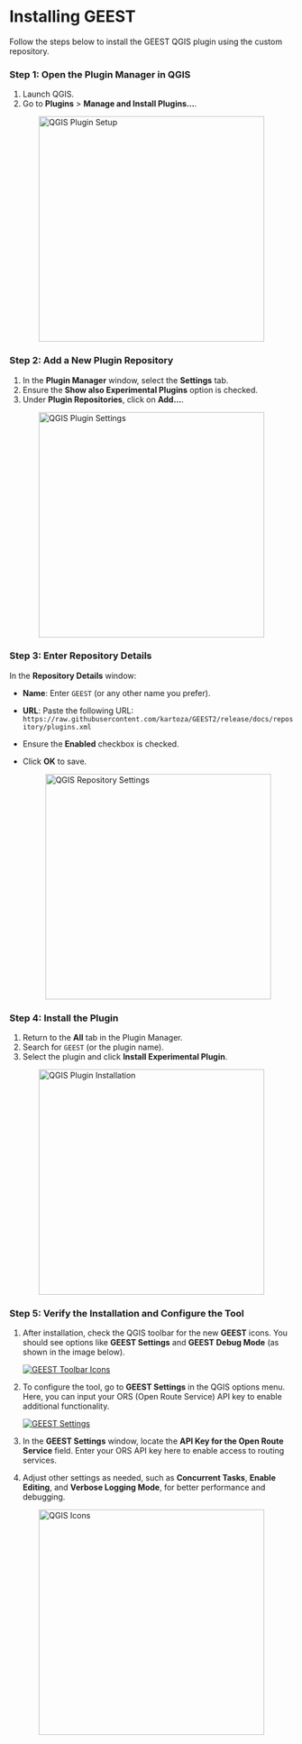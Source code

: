 # Installing GEEST

Follow the steps below to install the GEEST QGIS plugin using the custom repository.

### Step 1: Open the Plugin Manager in QGIS

1. Launch QGIS.
2. Go to **Plugins** > **Manage and Install Plugins…**.

<a href="https://github.com/elbeejay/draft-docs/raw/main/docs/images/new%20images/plugins.JPG" target="_blank">
  <img src="https://github.com/elbeejay/draft-docs/raw/main/docs/images/new%20images/plugins.JPG" alt="QGIS Plugin Setup" width="400" style="display: block; margin-left: auto; margin-right: auto;" title="Click to enlarge">
</a>

### Step 2: Add a New Plugin Repository

1. In the **Plugin Manager** window, select the **Settings** tab.
2. Ensure the **Show also Experimental Plugins** option is checked.
3. Under **Plugin Repositories**, click on **Add…**.

<a href="https://github.com/elbeejay/draft-docs/raw/main/docs/images/new%20images/plugins%20settings.jpg" target="_blank">
  <img src="https://github.com/elbeejay/draft-docs/raw/main/docs/images/new%20images/plugins%20settings.jpg" alt="QGIS Plugin Settings" width="400" style="display: block; margin-left: auto; margin-right: auto;" title="Click to enlarge">
</a>

### Step 3: Enter Repository Details

In the **Repository Details** window:

- **Name**: Enter `GEEST` (or any other name you prefer).
- **URL**: Paste the following URL:  
  `https://raw.githubusercontent.com/kartoza/GEEST2/release/docs/repository/plugins.xml`
- Ensure the **Enabled** checkbox is checked.
- Click **OK** to save.

  <a href="https://github.com/elbeejay/draft-docs/raw/main/docs/images/new%20images/repository.jpg" target="_blank">
  <img src="https://github.com/elbeejay/draft-docs/raw/main/docs/images/new%20images/repository.jpg" alt="QGIS Repository Settings" width="400" style="display: block; margin-left: auto; margin-right: auto;" title="Click to enlarge">
</a>


### Step 4: Install the Plugin

1. Return to the **All** tab in the Plugin Manager.
2. Search for `GEEST` (or the plugin name).
3. Select the plugin and click **Install Experimental Plugin**.

<a href="https://github.com/elbeejay/draft-docs/raw/main/docs/images/new%20images/install.jpg" target="_blank">
  <img src="https://github.com/elbeejay/draft-docs/raw/main/docs/images/new%20images/install.jpg" alt="QGIS Plugin Installation" width="400" style="display: block; margin-left: auto; margin-right: auto;" title="Click to enlarge">
</a>

### Step 5: Verify the Installation and Configure the Tool

1. After installation, check the QGIS toolbar for the new **GEEST** icons. You should see options like **GEEST Settings** and **GEEST Debug Mode** (as shown in the image below).

   [![GEEST Toolbar Icons](https://github.com/elbeejay/draft-docs/raw/main/docs/images/new%20images/icons.jpg)](https://github.com/elbeejay/draft-docs/raw/main/docs/images/new%20images/icons.jpg "Click to enlarge")

2. To configure the tool, go to **GEEST Settings** in the QGIS options menu. Here, you can input your ORS (Open Route Service) API key to enable additional functionality.

   [![GEEST Settings](https://github.com/elbeejay/draft-docs/raw/main/docs/images/new%20images/repository.jpg)](https://github.com/elbeejay/draft-docs/raw/main/docs/images/new%20images/repository.jpg "Click to enlarge")

3. In the **GEEST Settings** window, locate the **API Key for the Open Route Service** field. Enter your ORS API key here to enable access to routing services.
4. Adjust other settings as needed, such as **Concurrent Tasks**, **Enable Editing**, and **Verbose Logging Mode**, for better performance and debugging.



<a href="https://github.com/elbeejay/draft-docs/raw/main/docs/images/new%20images/icons.jpg" target="_blank">
  <img src="https://github.com/elbeejay/draft-docs/raw/main/docs/images/new%20images/icons.jpg" alt="QGIS Icons" width="400" style="display: block; margin-left: auto; margin-right: auto;" title="Click to enlarge">
</a>
